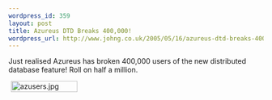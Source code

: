 ```yaml
--- 
wordpress_id: 359
layout: post
title: Azureus DTD Breaks 400,000!
wordpress_url: http://www.johng.co.uk/2005/05/16/azureus-dtd-breaks-400000/
---
```

<p>Just realised Azureus has broken 400,000 users of the new distributed database feature! Roll on half a million.<br /> </p><p><img width="131" vspace="0" hspace="5" height="22" border="0" src="http://www.johng.co.uk/wp-content/images/azusers.jpg" alt="azusers.jpg" title="azusers.jpg" /></p>
